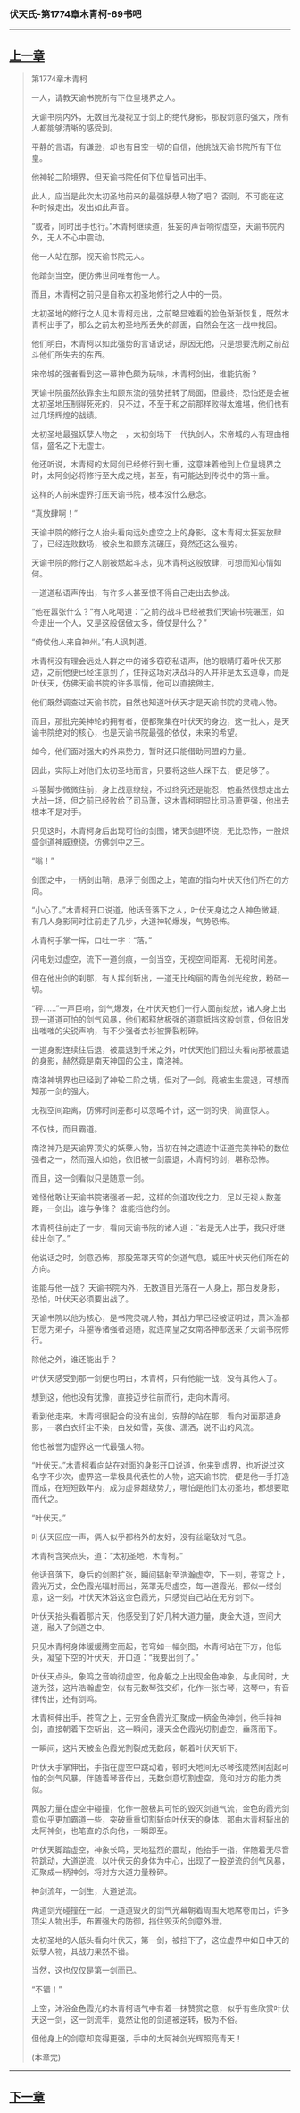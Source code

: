 ### 伏天氏-第1774章木青柯-69书吧

--------
[上一章](./60c3a658d0ce7233fcaa1f4937a3a7f2.md)
--------


>
>
>
>第1774章木青柯
>
>一人，请教天谕书院所有下位皇境界之人。
>
>天谕书院内外，无数目光凝视立于剑上的绝代身影，那股剑意的强大，所有人都能够清晰的感受到。
>
>平静的言语，有谦逊，却也有目空一切的自信，他挑战天谕书院所有下位皇。
>
>他神轮二阶境界，但天谕书院任何下位皇皆可出手。
>
>此人，应当是此次太初圣地前来的最强妖孽人物了吧？
>否则，不可能在这种时候走出，发出如此声音。
>
>“或者，同时出手也行。”木青柯继续道，狂妄的声音响彻虚空，天谕书院内外，无人不心中震动。
>
>他一人站在那，视天谕书院无人。
>
>他踏剑当空，便仿佛世间唯有他一人。
>
>而且，木青柯之前只是自称太初圣地修行之人中的一员。
>
>太初圣地的修行之人见木青柯走出，之前略显难看的脸色渐渐恢复，既然木青柯出手了，那么之前太初圣地所丢失的颜面，自然会在这一战中找回。
>
>他们明白，木青柯以如此强势的言语说话，原因无他，只是想要洗刷之前战斗他们所失去的东西。
>
>宋帝城的强者看到这一幕神色颇为玩味，木青柯剑出，谁能抗衡？
>
>天谕书院虽然依靠余生和顾东流的强势扭转了局面，但最终，恐怕还是会被太初圣地压制得死死的，只不过，不至于和之前那样败得太难堪，他们也有过几场辉煌的战绩。
>
>太初圣地最强妖孽人物之一，太初剑场下一代执剑人，宋帝城的人有理由相信，盛名之下无虚士。
>
>他还听说，木青柯的太阿剑已经修行到七重，这意味着他到上位皇境界之时，太阿剑必将修行至大成之境，甚至，有可能达到传说中的第十重。
>
>这样的人前来虚界打压天谕书院，根本没什么悬念。
>
>“真放肆啊！”
>
>天谕书院的修行之人抬头看向远处虚空之上的身影，这木青柯太狂妄放肆了，已经连败数场，被余生和顾东流碾压，竟然还这么强势。
>
>天谕书院的修行之人刚被燃起斗志，见木青柯这般放肆，可想而知心情如何。
>
>一道道私语声传出，有许多人甚至恨不得自己走出去参战。
>
>“他在嚣张什么？”有人叱喝道：“之前的战斗已经被我们天谕书院碾压，如今走出一个人，又是这般倨傲太多，倚仗是什么？”
>
>“倚仗他人来自神州。”有人讽刺道。
>
>木青柯没有理会远处人群之中的诸多窃窃私语声，他的眼睛盯着叶伏天那边，之前他便已经注意到了，住持这场对决战斗的人并非是太玄道尊，而是叶伏天，仿佛天谕书院的许多事情，他可以直接做主。
>
>他们既然调查过天谕书院，自然也知道叶伏天才是天谕书院的灵魂人物。
>
>而且，那批完美神轮的拥有者，便都聚集在叶伏天的身边，这一批人，是天谕书院绝对的核心，也是天谕书院最强的依仗，未来的希望。
>
>如今，他们面对强大的外来势力，暂时还只能借助同盟的力量。
>
>因此，实际上对他们太初圣地而言，只要将这些人踩下去，便足够了。
>
>斗曌脚步微微往前，身上战意缭绕，不过终究还是能忍，他虽然很想走出去大战一场，但之前已经败给了司马萧，这木青柯明显比司马萧更强，他出去根本不是对手。
>
>只见这时，木青柯身后出现可怕的剑图，诸天剑道环绕，无比恐怖，一股炽盛剑道神威缭绕，仿佛剑中之王。
>
>“嗡！”
>
>剑图之中，一柄剑出鞘，悬浮于剑图之上，笔直的指向叶伏天他们所在的方向。
>
>“小心了。”木青柯开口说道，他话音落下之人，叶伏天身边之人神色微凝，有几人身影同时往前走了几步，大道神轮爆发，气势恐怖。
>
>木青柯手掌一挥，口吐一字：“落。”
>
>闪电划过虚空，流下一道剑痕，一剑当空，无视空间距离、无视时间差。
>
>但在他出剑的刹那，有人挥剑斩出，一道无比绚丽的青色剑光绽放，粉碎一切。
>
>“砰……”一声巨响，剑气爆发，在叶伏天他们一行人面前绽放，诸人身上出现一道道可怕的剑气风暴，他们都释放极强的道意抵挡这股剑意，但依旧发出嗤嗤的尖锐声响，有不少强者衣衫被撕裂粉碎。
>
>一道身影连续往后退，被震退到千米之外，叶伏天他们回过头看向那被震退的身影，赫然竟是南天神国的公主，南洛神。
>
>南洛神境界也已经到了神轮二阶之境，但对了一剑，竟被生生震退，可想而知那一剑的强大。
>
>无视空间距离，仿佛时间差都可以忽略不计，这一剑的快，简直惊人。
>
>不仅快，而且霸道。
>
>南洛神乃是天谕界顶尖的妖孽人物，当初在神之遗迹中证道完美神轮的数位强者之一，然而强大如她，依旧被一剑震退，木青柯的剑，堪称恐怖。
>
>而且，这一剑看似只是随意一剑。
>
>难怪他敢让天谕书院诸强者一起，这样的剑道攻伐之力，足以无视人数差距，一剑出，谁与争锋？
>谁能挡他的剑。
>
>木青柯往前走了一步，看向天谕书院的诸人道：“若是无人出手，我只好继续出剑了。”
>
>他说话之时，剑意恐怖，那股笼罩天穹的剑道气息，威压叶伏天他们所在的方向。
>
>谁能与他一战？
>天谕书院内外，无数道目光落在一人身上，那白发身影，恐怕，叶伏天必须要出战了。
>
>天谕书院以他为核心，是书院灵魂人物，其战力早已经被证明过，萧沐渔都甘愿为弟子，斗曌等诸强者追随，就连南皇之女南洛神都送来了天谕书院修行。
>
>除他之外，谁还能出手？
>
>叶伏天感受到那一剑便也明白，木青柯，只有他能一战，没有其他人了。
>
>想到这，他也没有犹豫，直接迈步往前而行，走向木青柯。
>
>看到他走来，木青柯很配合的没有出剑，安静的站在那，看向对面那道身影，一袭白衣纤尘不染，白发如雪，英俊、潇洒，说不出的风流。
>
>他也被誉为虚界这一代最强人物。
>
>“叶伏天。”木青柯看向站在对面的身影开口说道，他来到虚界，也听说过这名字不少次，虚界这一辈极具代表性的人物，这天谕书院，便是他一手打造而成，在短短数年内，成为虚界超级势力，哪怕是他们太初圣地，都想要取而代之。
>
>“叶伏天。”
>
>叶伏天回应一声，俩人似乎都格外的友好，没有丝毫敌对气息。
>
>木青柯含笑点头，道：“太初圣地，木青柯。”
>
>他话音落下，身后的剑图扩张，瞬间辐射至浩瀚虚空，下一刻，苍穹之上，霞光万丈，金色霞光辐射而出，笼罩无尽虚空，每一道霞光，都似一缕剑意，这一刻，叶伏天沐浴这金色霞光，只感觉自己站在无穷剑下。
>
>叶伏天抬头看着那片天，他感受到了好几种大道力量，庚金大道，空间大道，融入了剑道之中。
>
>只见木青柯身体缓缓腾空而起，苍穹如一幅剑图，木青柯站在下方，他低头，凝望下空的叶伏天，开口道：“我要出剑了。”
>
>叶伏天点头，象鸣之音响彻虚空，他身躯之上出现金色神象，与此同时，大道为弦，这片浩瀚虚空，似有无数琴弦交织，化作一张古琴，这琴中，有音律传出，还有剑鸣。
>
>木青柯伸出手，苍穹之上，无穷金色霞光汇聚成一柄金色神剑，他手持神剑，直接朝着下空斩出，这一瞬间，漫天金色霞光切割虚空，垂落而下。
>
>一瞬间，这片天被金色霞光割裂成无数段，朝着叶伏天斩下。
>
>叶伏天手掌伸出，手指在虚空中跳动着，顿时天地间无尽琴弦陡然间刮起可怕的剑气风暴，伴随着琴音传出，无数剑意切割虚空，竟和对方的能力类似。
>
>两股力量在虚空中碰撞，化作一股极其可怕的毁灭剑道气流，金色的霞光剑意似乎更加霸道一些，突破重重切割斩向叶伏天的身体，那由木青柯斩出的太阿神剑，也笔直的杀向他，一瞬即至。
>
>叶伏天脚踏虚空，神象长鸣，天地猛烈的震动，他抬手一指，伴随着无尽音符跳动，大道逆流，以叶伏天的身体为中心，出现了一股逆流的剑气风暴，汇聚成一柄神剑，将对方大道力量粉碎。
>
>神剑流年，一剑生，大道逆流。
>
>两道剑光碰撞在一起，一道道毁灭的剑气光幕朝着周围天地席卷而出，许多顶尖人物出手，布置强大的防御，挡住毁灭的剑意外泄。
>
>太初圣地的人低头看向叶伏天，第一剑，被挡下了，这位虚界中如日中天的妖孽人物，其战力果然不错。
>
>当然，这也仅仅是第一剑而已。
>
>“不错！”
>
>上空，沐浴金色霞光的木青柯语气中有着一抹赞赏之意，似乎有些欣赏叶伏天这一剑，这一剑流年，竟然让他的剑道被逆转，极为不俗。
>
>但他身上的剑意却变得更强，手中的太阿神剑光辉照亮青天！
>
>(本章完)
>
>

--------
[下一章](./fadae04ed14b9da855670bb9c7c67edf.md)
--------
